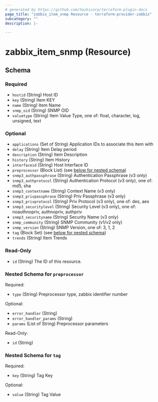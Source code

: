 ```yaml
---
# generated by https://github.com/hashicorp/terraform-plugin-docs
page_title: "zabbix_item_snmp Resource - terraform-provider-zabbix"
subcategory: ""
description: |-
  
---
```


# zabbix_item_snmp (Resource)





<!-- schema generated by tfplugindocs -->
## Schema

### Required

- `hostid` (String) Host ID
- `key` (String) Item KEY
- `name` (String) Item Name
- `snmp_oid` (String) SNMP OID
- `valuetype` (String) Item Value Type, one of: float, character, log, unsigned, text

### Optional

- `applications` (Set of String) Application IDs to associate this item with
- `delay` (String) Item Delay period
- `description` (String) Item Description
- `history` (String) Item History
- `interfaceid` (String) Host Interface ID
- `preprocessor` (Block List) (see [below for nested schema](#nestedblock--preprocessor))
- `snmp3_authpassphrase` (String) Authentication Passphrase (v3 only)
- `snmp3_authprotocol` (String) Authentication Protocol (v3 only), one of: md5, sha
- `snmp3_contextname` (String) Context Name (v3 only)
- `snmp3_privpassphrase` (String) Priv Passphrase (v3 only)
- `snmp3_privprotocol` (String) Priv Protocol (v3 only), one of: des, aes
- `snmp3_securitylevel` (String) Security Level (v3 only), one of: noauthnopriv, authnopriv, authpriv
- `snmp3_securityname` (String) Security Name (v3 only)
- `snmp_community` (String) SNMP Community (v1/v2 only)
- `snmp_version` (String) SNMP Version, one of: 3, 1, 2
- `tag` (Block Set) (see [below for nested schema](#nestedblock--tag))
- `trends` (String) Item Trends

### Read-Only

- `id` (String) The ID of this resource.

<a id="nestedblock--preprocessor"></a>
### Nested Schema for `preprocessor`

Required:

- `type` (String) Preprocessor type, zabbix identifier number

Optional:

- `error_handler` (String)
- `error_handler_params` (String)
- `params` (List of String) Preprocessor parameters

Read-Only:

- `id` (String)


<a id="nestedblock--tag"></a>
### Nested Schema for `tag`

Required:

- `key` (String) Tag Key

Optional:

- `value` (String) Tag Value
